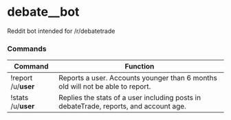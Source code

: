 # debate__bot
Reddit bot intended for /r/debatetrade

### Commands
| Command                  | Function                                                                                             |
| -------------------------|----------------------------------------------------------------------------------------------------|
| !report /u/__user__      | Reports a user. Accounts younger than 6 months old will not be able to report.  |
| !stats /u/__user__       | Replies the stats of a user including posts in debateTrade, reports, and account age.|
